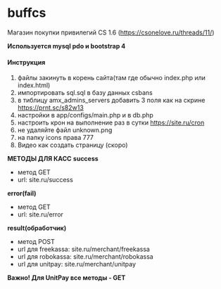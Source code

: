 # buffcs
Магазин покупки привилегий CS 1.6 (https://csonelove.ru/threads/11/)

**Используется mysql pdo и bootstrap 4**

#### Инструкция
1. файлы закинуть в корень сайта(там где обычно index.php или index.html)
2. импортировать sql.sql в базу данных csbans
3. в тиблицу amx_admins_servers добавить 3 поля как на скрине https://prnt.sc/s82w13
4. настройки в app/configs/main.php и в db.php
5. настроить крон на выполнение раз в сутки https://site.ru/cron
6. не удаляйте файл unknown.png
7. на папку icons права 777
8. Видео как создать страницу (скоро)

**МЕТОДЫ ДЛЯ КАСС**
**success**
- метод GET
- url: site.ru/success

**error(fail)** 
- метод GET
- url: site.ru/error

**result(обработчик)** 
- метод POST
- url для freekassa: site.ru/merchant/freekassa
- url для robokassa: site.ru/merchant/robokassa
- url для unitpay: site.ru/merchant/unitpay

**Важно! Для UnitPay все методы - GET**
